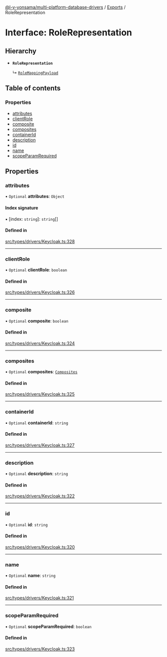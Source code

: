 [@l-v-yonsama/multi-platform-database-drivers](../README.md) / [Exports](../modules.md) / RoleRepresentation

# Interface: RoleRepresentation

## Hierarchy

- **`RoleRepresentation`**

  ↳ [`RoleMappingPayload`](RoleMappingPayload.md)

## Table of contents

### Properties

- [attributes](RoleRepresentation.md#attributes)
- [clientRole](RoleRepresentation.md#clientrole)
- [composite](RoleRepresentation.md#composite)
- [composites](RoleRepresentation.md#composites)
- [containerId](RoleRepresentation.md#containerid)
- [description](RoleRepresentation.md#description)
- [id](RoleRepresentation.md#id)
- [name](RoleRepresentation.md#name)
- [scopeParamRequired](RoleRepresentation.md#scopeparamrequired)

## Properties

### attributes

• `Optional` **attributes**: `Object`

#### Index signature

▪ [index: `string`]: `string`[]

#### Defined in

[src/types/drivers/Keycloak.ts:328](https://github.com/l-v-yonsama/db-drivers/blob/a55354dc956019a7f37d30687cafd9f3885b2d97/src/types/drivers/Keycloak.ts#L328)

___

### clientRole

• `Optional` **clientRole**: `boolean`

#### Defined in

[src/types/drivers/Keycloak.ts:326](https://github.com/l-v-yonsama/db-drivers/blob/a55354dc956019a7f37d30687cafd9f3885b2d97/src/types/drivers/Keycloak.ts#L326)

___

### composite

• `Optional` **composite**: `boolean`

#### Defined in

[src/types/drivers/Keycloak.ts:324](https://github.com/l-v-yonsama/db-drivers/blob/a55354dc956019a7f37d30687cafd9f3885b2d97/src/types/drivers/Keycloak.ts#L324)

___

### composites

• `Optional` **composites**: [`Composites`](Composites.md)

#### Defined in

[src/types/drivers/Keycloak.ts:325](https://github.com/l-v-yonsama/db-drivers/blob/a55354dc956019a7f37d30687cafd9f3885b2d97/src/types/drivers/Keycloak.ts#L325)

___

### containerId

• `Optional` **containerId**: `string`

#### Defined in

[src/types/drivers/Keycloak.ts:327](https://github.com/l-v-yonsama/db-drivers/blob/a55354dc956019a7f37d30687cafd9f3885b2d97/src/types/drivers/Keycloak.ts#L327)

___

### description

• `Optional` **description**: `string`

#### Defined in

[src/types/drivers/Keycloak.ts:322](https://github.com/l-v-yonsama/db-drivers/blob/a55354dc956019a7f37d30687cafd9f3885b2d97/src/types/drivers/Keycloak.ts#L322)

___

### id

• `Optional` **id**: `string`

#### Defined in

[src/types/drivers/Keycloak.ts:320](https://github.com/l-v-yonsama/db-drivers/blob/a55354dc956019a7f37d30687cafd9f3885b2d97/src/types/drivers/Keycloak.ts#L320)

___

### name

• `Optional` **name**: `string`

#### Defined in

[src/types/drivers/Keycloak.ts:321](https://github.com/l-v-yonsama/db-drivers/blob/a55354dc956019a7f37d30687cafd9f3885b2d97/src/types/drivers/Keycloak.ts#L321)

___

### scopeParamRequired

• `Optional` **scopeParamRequired**: `boolean`

#### Defined in

[src/types/drivers/Keycloak.ts:323](https://github.com/l-v-yonsama/db-drivers/blob/a55354dc956019a7f37d30687cafd9f3885b2d97/src/types/drivers/Keycloak.ts#L323)
